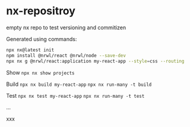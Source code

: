 # nx-repositroy
empty nx repo to test versioning and commitizen

Generated using commands:
```bash
npx nx@latest init
npm install @nrwl/react @nrwl/node --save-dev
npx nx g @nrwl/react:application my-react-app --style=css --routing
```

Show
`npx nx show projects`

Build
`npx nx build my-react-app`
`npx nx run-many -t build`

Test
`npx nx test my-react-app`
`npx nx run-many -t test`

...

xxx